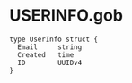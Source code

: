 USERINFO.gob
============

```
type UserInfo struct {
  Email     string
  Created   time
  ID        UUIDv4
}
```
